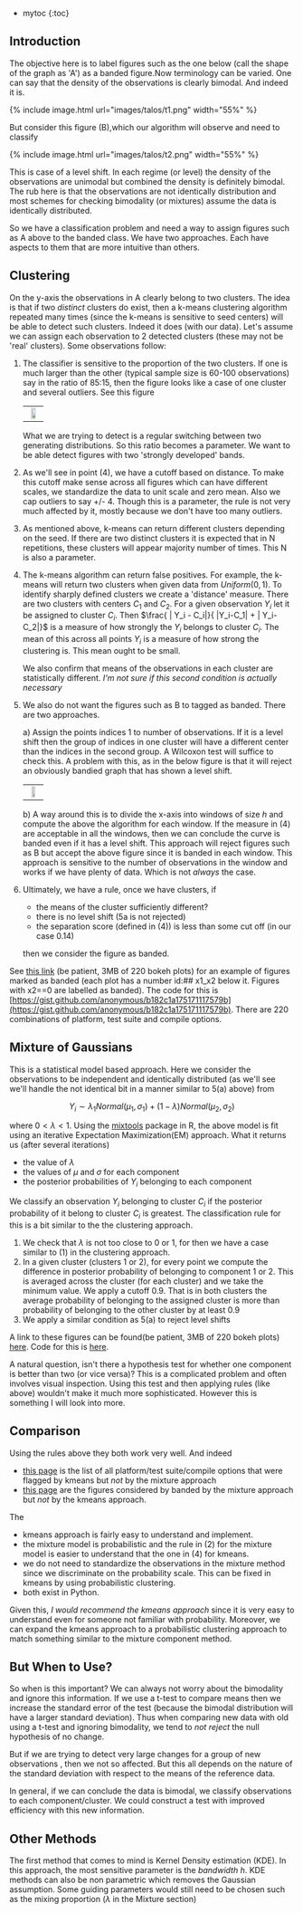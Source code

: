 
* mytoc
{:toc}

## Introduction

The objective here is to label figures such as the one below (call the shape of
the graph as 'A') as a banded figure.Now terminology can be varied. One can say
that the density of the observations is clearly bimodal. And indeed it is.

{% include image.html url="images/talos/t1.png" width="55%" %}

 But consider this figure (B),which our algorithm will
observe and need to classify

{% include image.html url="images/talos/t2.png" width="55%" %}

This is case of a level shift. In each regime (or level) the density of the
observations are unimodal but combined the density is definitely bimodal. The
rub here is that the observations are not identically distribution and most
schemes for checking bimodality (or mixtures) assume the data is identically
distributed.

So we have a classification problem and need a way to assign figures such as A
above to the banded class. We have two approaches. Each have aspects to them
that are more intuitive than others.

## Clustering

On the y-axis the observations in A clearly belong to two clusters. The idea is
that if two _distinct_ clusters do exist, then a k-means clustering algorithm
repeated many times (since the k-means is sensitive to seed centers) will be
able to detect such clusters. Indeed it does (with our data). Let's assume we
can assign each observation to 2 detected clusters (these may not be 'real'
clusters). Some observations follow:

1. The classifier is sensitive to the proportion of the two clusters. If one is
   much larger than the other (typical sample size is 60-100 observations) say
   in the ratio of 85:15, then the figure looks like a case of one cluster and
   several outliers. See this figure

    <table class="image" align="center">
    <tr><td align="center"> <img src="{{ site.url }}//images/talos/t4.png" width="65%"/></td></tr>
    </table>

   What we are trying to detect is a regular switching between two generating
   distributions.  So this ratio becomes a parameter. We want to be able detect
   figures with two 'strongly developed' bands.

2. As we'll see in point (4), we have a cutoff based on distance. To make this
   cutoff make sense across all figures which can have different scales, we
   standardize the data to unit scale and zero mean. Also we cap outliers to say
   +/- 4. Though this is a parameter, the rule is not very much affected by it,
   mostly because we don't have too many outliers.

3. As mentioned above, k-means can return different clusters depending on the
   seed. If there are two distinct clusters it is expected that in N
   repetitions, these clusters will appear majority number of times. This N is
   also  a parameter.

4. The k-means algorithm can return false positives. For example, the k-means
   will return two clusters when given data from $Uniform(0,1)$. To identify
   sharply defined clusters we create a 'distance' measure. There are two
   clusters with centers $C_1$ and $C_2$. For a given observation $Y_i$ let it
   be assigned to cluster $C_i$. Then $\frac{ | Y_i - C_i|}{ |Y_i-C_1| + |
   Y_i-C_2|}$ is a measure of how strongly the $Y_i$ belongs to cluster $C_i$. The
   mean of this across all points $Y_i$ is a measure of how strong the
   clustering is. This mean ought to be small.

   We also confirm that means of the observations in each cluster
   are statistically different. *I'm not sure if this second condition is   actually necessary*

5. We also do not want the figures such as B to tagged as banded. There are two approaches.

   a) Assign the points indices 1 to number of observations. If it is a level
   shift then the group of indices in one cluster will have a different center
   than the indices in the second group. A Wilcoxon test will suffice to check
   this. A problem with this, as in the below figure is that it will reject an
   obviously bandied graph that has shown a level shift.

    <table class="image" align="center">
    <tr><td align="center"> <img src="{{ site.url }}//images/talos/t3.png" width="55%"/></td></tr>
    </table>

   b) A way around this is to divide the x-axis into windows of size $h$ and
   compute the above the algorithm for each window. If the measure in (4) are
   acceptable in all the windows, then we can conclude the curve is banded even
   if it has a level shift. This approach will reject figures such as B but
   accept the above figure since it is banded in each window. This approach is
   sensitive to the number of observations in the window and works if we have
   plenty of data. Which is not _always_ the case.

6. Ultimately, we have a rule, once we have clusters, if
    - the means of the cluster sufficiently different?
    - there is no level shift (5a is not rejected)
    - the separation score (defined in (4)) is less than some cut off (in our case 0.14)

    then we consider the figure as banded.

See [this link](http://people.mozilla.org/~sguha/tmp/bandiness.html) (be
patient, 3MB of 220 bokeh plots)  for an example of
figures marked as banded (each plot has a number id:## x1_x2 below it.
Figures with x2==0 are labelled as banded). The code for this is
[https://gist.github.com/anonymous/b182c1a175171117579b](https://gist.github.com/anonymous/b182c1a175171117579b).
There are 220 combinations of platform, test suite and compile options.

## Mixture of Gaussians

This is a statistical model based approach. Here we consider the observations to
be independent and identically distributed (as we'll see we'll handle the not
identical bit in a manner similar to 5(a) above) from

$$
Y_i \sim \lambda_1Normal(\mu_1,\sigma_1)+ (1-\lambda)Normal(\mu_2, \sigma_2)
$$

where $0 < \lambda < 1$. Using the
[mixtools](https://cran.r-project.org/web/packages/mixtools/index.html) package
in R, the above model is fit using an iterative Expectation Maximization(EM)
approach. What it returns us (after several iterations)

- the value of $\lambda$
- the values of $\mu$ and $\sigma$ for each component
- the posterior probabilities of $Y_i$ belonging to each component

We classify an observation $Y_i$ belonging to cluster $C_i$ if the posterior
probability of it belong to cluster $C_i$ is greatest. The classification rule
for this is a bit similar to the the clustering approach.

1. We check that $\lambda$ is not too close to 0 or 1, for then we have a case
   similar to (1) in the clustering approach.
2. In a given cluster (clusters 1 or 2), for every point we compute the
   difference in posterior probability of belonging to component 1 or 2. This is
   averaged across the cluster (for each cluster) and we take the minimum
   value. We apply a cutoff 0.9.  That is in both clusters the average
   probability of belonging to the assigned cluster is more than probability of
   belonging to the other cluster by at least 0.9
3. We apply a similar condition as 5(a) to reject level shifts

A link to these figures can be found(be patient, 3MB of 220 bokeh plots)
[here](http://people.mozilla.org/~sguha/tmp/bandi/alltypes.html). Code for this
is [here](https://gist.github.com/anonymous/c5a0fcf3785ddc589cd7).

A natural question, isn't there a hypothesis test for whether one component is
better than two (or vice versa)? This is a complicated problem and often
involves visual inspection. Using this test and then applying rules (like above)
wouldn't make it much more sophisticated. However this is something I will look
into more.

## Comparison
Using the rules above they both work very well. And indeed

- [this page](http://people.mozilla.org/~sguha/tmp/bandi/kmPos_mixNeg.html) is the list of all platform/test suite/compile options that were
  flagged by kmeans but *not* by the mixture approach
- [this page](http://people.mozilla.org/~sguha/tmp/bandi/kmNeg_mixPos.html) are
  the figures considered by banded by the mixture approach but *not* by the
  kmeans approach.

The

- kmeans approach is fairly easy to understand and implement.
- the mixture model is probabilistic and the rule in (2) for the mixture model is
  easier to understand that the one in (4) for kmeans.
- we do not need to standardize the observations in the mixture method since we
  discriminate on the probability scale. This can be fixed in kmeans by using
  probabilistic clustering.
- both exist in Python.

Given this, *I would recommend  the kmeans approach* since it is very easy to
understand even for someone not familiar with  probability. Moreover, we can expand the
kmeans approach to a probabilistic clustering approach to match something
similar to the mixture component method.

## But When to Use?

So when is this important? We can always not worry about the bimodality and
ignore this information. If we use a t-test to compare means then we increase
the standard error of the test (because the bimodal distribution will have a
larger standard deviation). Thus when comparing new data with old using a t-test
and ignoring bimodality, we tend to *not reject* the null hypothesis of no
change.

But if we are trying to detect very large changes for a group of new
observations , then we not so affected. But this all depends on the nature of
the standard deviation with respect to the means of the reference data.

In general, if we can conclude the data is bimodal, we classify observations to
each component/cluster. We could construct a test with improved efficiency with
this new information.

## Other Methods

The first method that comes to mind is Kernel Density estimation (KDE). In this
approach, the most sensitive parameter is the *bandwidth* $h$. KDE methods can also
be non parametric which removes the Gaussian assumption. Some guiding parameters
would still need to be chosen such as the mixing proportion ($\lambda$ in the
Mixture section)

